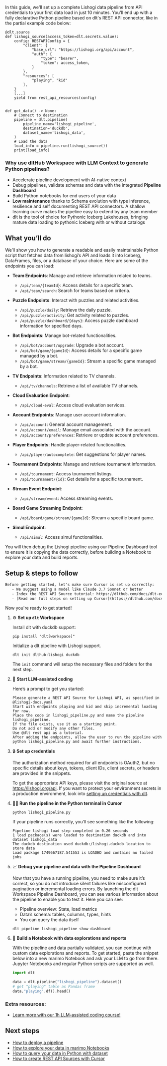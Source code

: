 In this guide, we'll set up a complete Lishogi data pipeline from API credentials to your first data load in just 10 minutes. You'll end up with a fully declarative Python pipeline based on dlt's REST API connector, like in the partial example code below:

```python-outcome
@dlt.source
def lishogi_source(access_token=dlt.secrets.value):
    config: RESTAPIConfig = {
        "client": {
            "base_url": "https://lishogi.org/api/account",
            "auth": {
                "type": "bearer",
                "token": access_token,
            }
        },
        "resources": [
            "playing", "kid"
        ],
    }
    [...]
    yield from rest_api_resources(config)


def get_data() -> None:
    # Connect to destination
    pipeline = dlt.pipeline(
        pipeline_name='lishogi_pipeline',
        destination='duckdb',
        dataset_name='lishogi_data', 
    )
    # Load the data
    load_info = pipeline.run(lishogi_source())
    print(load_info) 
```

### Why use dltHub Workspace with LLM Context to generate Python pipelines?

- Accelerate pipeline development with AI-native context
- Debug pipelines, validate schemas and data with the integrated **Pipeline Dashboard**
- Build Python notebooks for end users of your data
- **Low maintenance** thanks to Schema evolution with type inference, resilience and self documenting REST API connectors. A shallow learning curve makes the pipeline easy to extend by any team member
- dlt is the tool of choice for Pythonic Iceberg Lakehouses, bringing mature data loading to pythonic Iceberg with or without catalogs

## What you’ll do

We’ll show you how to generate a readable and easily maintainable Python script that fetches data from lishogi’s API and loads it into Iceberg, DataFrames, files, or a database of your choice. Here are some of the endpoints you can load:

- **Team Endpoints**: Manage and retrieve information related to teams.
  - `/api/team/{teamId}`: Access details for a specific team.
  - `/api/team/search`: Search for teams based on criteria.

- **Puzzle Endpoints**: Interact with puzzles and related activities.
  - `/api/puzzle/daily`: Retrieve the daily puzzle.
  - `/api/puzzle/activity`: Get activity related to puzzles.
  - `/api/puzzle/dashboard/{days}`: Access puzzle dashboard information for specified days.

- **Bot Endpoints**: Manage bot-related functionalities.
  - `/api/bot/account/upgrade`: Upgrade a bot account.
  - `/api/bot/game/{gameId}`: Access details for a specific game managed by a bot.
  - `/api/bot/game/stream/{gameId}`: Stream a specific game managed by a bot.

- **TV Endpoints**: Information related to TV channels.
  - `/api/tv/channels`: Retrieve a list of available TV channels.

- **Cloud Evaluation Endpoint**: 
  - `/api/cloud-eval`: Access cloud evaluation services.

- **Account Endpoints**: Manage user account information.
  - `/api/account`: General account management.
  - `/api/account/email`: Manage email associated with the account.
  - `/api/account/preferences`: Retrieve or update account preferences.

- **Player Endpoints**: Handle player-related functionalities.
  - `/api/player/autocomplete`: Get suggestions for player names.

- **Tournament Endpoints**: Manage and retrieve tournament information.
  - `/api/tournament`: Access tournament listings.
  - `/api/tournament/{id}`: Get details for a specific tournament.

- **Stream Event Endpoint**: 
  - `/api/stream/event`: Access streaming events.

- **Board Game Streaming Endpoint**: 
  - `/api/board/game/stream/{gameId}`: Stream a specific board game. 

- **Simul Endpoint**: 
  - `/api/simul`: Access simul functionalities.

You will then debug the Lishogi pipeline using our Pipeline Dashboard tool to ensure it is copying the data correctly, before building a Notebook to explore your data and build reports.

## Setup & steps to follow

```default
Before getting started, let's make sure Cursor is set up correctly:
   - We suggest using a model like Claude 3.7 Sonnet or better
   - Index the REST API Source tutorial: https://dlthub.com/docs/dlt-ecosystem/verified-sources/rest_api/ and add it to context as **@dlt rest api**
   - [Read our full steps on setting up Cursor](https://dlthub.com/docs/dlt-ecosystem/llm-tooling/cursor-restapi#23-configuring-cursor-with-documentation)
```

Now you're ready to get started!

1. ⚙️ **Set up `dlt` Workspace**
    
    Install dlt with duckdb support:
    ```shell
    pip install "dlt[workspace]"
    ```

    Initialize a dlt pipeline with Lishogi support.
    ```shell
    dlt init dlthub:lishogi duckdb
    ```

    The `init` command will setup the necessary files and folders for the next step.
    
2. 🤠 **Start LLM-assisted coding**
    
    Here’s a prompt to get you started:
    
    ```prompt
    Please generate a REST API Source for Lishogi API, as specified in @lishogi-docs.yaml 
    Start with endpoints playing and kid and skip incremental loading for now. 
    Place the code in lishogi_pipeline.py and name the pipeline lishogi_pipeline. 
    If the file exists, use it as a starting point. 
    Do not add or modify any other files. 
    Use @dlt rest api as a tutorial. 
    After adding the endpoints, allow the user to run the pipeline with python lishogi_pipeline.py and await further instructions.
    ```

    
3. 🔒 **Set up credentials** 
    
    The authorization method required for all endpoints is OAuth2, but no specific details about keys, tokens, client IDs, client secrets, or headers are provided in the snippets.
    
    To get the appropriate API keys, please visit the original source at https://lishogi.org/api.
    If you want to protect your environment secrets in a production environment, look into [setting up credentials with dlt](https://dlthub.com/docs/walkthroughs/add_credentials).
    
4. 🏃‍♀️ **Run the pipeline in the Python terminal in Cursor**
    
    ```shell
    python lishogi_pipeline.py
    ```
    
    If your pipeline runs correctly, you’ll see something like the following:
    
    ```shell
    Pipeline lishogi load step completed in 0.26 seconds
    1 load package(s) were loaded to destination duckdb and into dataset lishogi_data
    The duckdb destination used duckdb:/lishogi.duckdb location to store data
    Load package 1749667187.541553 is LOADED and contains no failed jobs
    ```
    
5. 📈 **Debug your pipeline and data with the Pipeline Dashboard**

    Now that you have a running pipeline, you need to make sure it’s correct, so you do not introduce silent failures like misconfigured pagination or incremental loading errors. By launching the dlt Workspace Pipeline Dashboard, you can see various information about the pipeline to enable you to test it. Here you can see:
    - Pipeline overview: State, load metrics
    - Data’s schema: tables, columns, types, hints
    - You can query the data itself
    
    ```shell
    dlt pipeline lishogi_pipeline show dashboard
    ```
    
6. 🐍 **Build a Notebook with data explorations and reports**

    With the pipeline and data partially validated, you can continue with custom data explorations and reports. To get started, paste the snippet below into a new marimo Notebook and ask your LLM to go from there. Jupyter Notebooks and regular Python scripts are supported as well.

    
    ```python
    import dlt

   data = dlt.pipeline("lishogi_pipeline").dataset()
   # get "playing" table as Pandas frame
   data."playing".df().head()
    ```

### Extra resources:

- [Learn more with our 1h LLM-assisted coding course!](https://www.youtube.com/watch?v=GGid70rnJuM)

## Next steps

- [How to deploy a pipeline](https://dlthub.com/docs/walkthroughs/deploy-a-pipeline)
- [How to explore your data in marimo Notebooks](https://dlthub.com/docs/general-usage/dataset-access/marimo)
- [How to query your data in Python with dataset](https://dlthub.com/docs/general-usage/dataset-access/dataset)
- [How to create REST API Sources with Cursor](https://dlthub.com/docs/dlt-ecosystem/llm-tooling/cursor-restapi)
